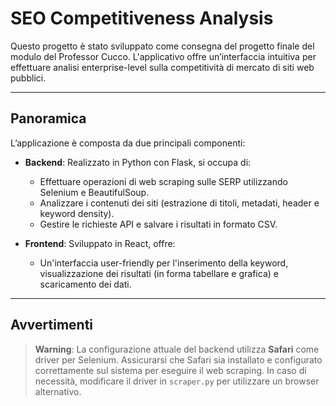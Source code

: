 # SEO Competitiveness Analysis

Questo progetto è stato sviluppato come consegna del progetto finale del modulo del Professor Cucco. L'applicativo offre un’interfaccia intuitiva per effettuare analisi enterprise-level sulla competitività di mercato di siti web pubblici.

---

## Panoramica

L’applicazione è composta da due principali componenti:

- **Backend**: Realizzato in Python con Flask, si occupa di:
  - Effettuare operazioni di web scraping sulle SERP utilizzando Selenium e BeautifulSoup.
  - Analizzare i contenuti dei siti (estrazione di titoli, metadati, header e keyword density).
  - Gestire le richieste API e salvare i risultati in formato CSV.

- **Frontend**: Sviluppato in React, offre:
  - Un'interfaccia user-friendly per l'inserimento della keyword, visualizzazione dei risultati (in forma tabellare e grafica) e scaricamento dei dati.

---

## Avvertimenti

> **Warning**: La configurazione attuale del backend utilizza **Safari** come driver per Selenium. Assicurarsi che Safari sia installato e configurato correttamente sul sistema per eseguire il web scraping. In caso di necessità, modificare il driver in `scraper.py` per utilizzare un browser alternativo.

